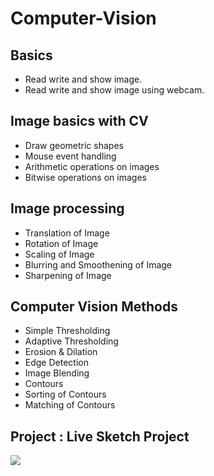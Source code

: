 # Computer-Vision

## Basics

- Read write and show image.
- Read write and show image using webcam. 


## Image basics with CV

- Draw geometric shapes
- Mouse event handling
- Arithmetic operations on images
- Bitwise operations on images

## Image processing

- Translation of Image
- Rotation of Image
- Scaling of Image
- Blurring and Smoothening of Image
- Sharpening of Image

## Computer Vision Methods

- Simple Thresholding
- Adaptive Thresholding
- Erosion & Dilation
- Edge Detection
- Image Blending
- Contours
- Sorting of Contours
- Matching of Contours

## Project : **Live Sketch Project**
<img src="https://github.com/ammy20019/Computer-Vision/opencv_certificate.jpg">
